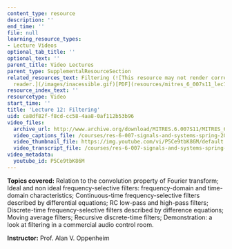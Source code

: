 ```yaml
---
content_type: resource
description: ''
end_time: ''
file: null
learning_resource_types:
- Lecture Videos
optional_tab_title: ''
optional_text: ''
parent_title: Video Lectures
parent_type: SupplementalResourceSection
related_resources_text: Filtering (![This resource may not render correctly in a screen
  reader.](/images/inacessible.gif)[PDF](resources/mitres_6_007s11_lec12))
resource_index_text: ''
resourcetype: Video
start_time: ''
title: 'Lecture 12: Filtering'
uid: ca8df82f-f8cd-cc58-4aa8-0af112b53b96
video_files:
  archive_url: http://www.archive.org/download/MITRES.6.007S11/MITRES_6-007S11lec12_300k.mp4
  video_captions_file: /courses/res-6-007-signals-and-systems-spring-2011/4d5b1627007d511ca965b509009e4154_P5Ce9tbK86M.vtt
  video_thumbnail_file: https://img.youtube.com/vi/P5Ce9tbK86M/default.jpg
  video_transcript_file: /courses/res-6-007-signals-and-systems-spring-2011/1aa03c3fed59f6b55d994d766a94771a_P5Ce9tbK86M.pdf
video_metadata:
  youtube_id: P5Ce9tbK86M
---
```


**Topics covered:** Relation to the convolution property of Fourier transform; Ideal and non ideal frequency-selective filters: frequency-domain and time-domain characteristics; Continuous-time frequency-selective filters described by differential equations; RC low-pass and high-pass filters; Discrete-time frequency-selective filters described by difference equations; Moving average filters; Recursive discrete-time filters; Demonstration: a look at filtering in a commercial audio control room.

**Instructor:** Prof. Alan V. Oppenheim